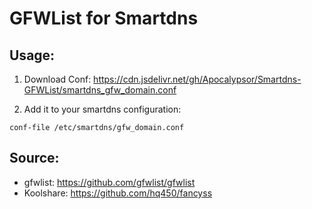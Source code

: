 # GFWList for Smartdns
## Usage:
1. Download Conf: https://cdn.jsdelivr.net/gh/Apocalypsor/Smartdns-GFWList/smartdns_gfw_domain.conf

2. Add it to your smartdns configuration:
```
conf-file /etc/smartdns/gfw_domain.conf
```

## Source:
+ gfwlist: https://github.com/gfwlist/gfwlist
+ Koolshare: https://github.com/hq450/fancyss

